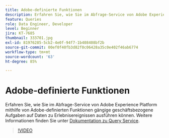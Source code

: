 ```yaml
---
title: Adobe-definierte Funktionen
description: Erfahren Sie, wie Sie im Abfrage-Service von Adobe Experience Platform mithilfe von Adobe-definierten Funktionen gängige geschäftsbezogene Aufgaben auf Daten zu Erlebnisereignissen ausführen können.
feature: Queries
role: Data Engineer, Developer
level: Beginner
jira: KT-7685
thumbnail: 333701.jpg
exl-id: 81976285-5cb2-4e0f-94f7-1b408408bf2b
source-git-commit: 00ef0f40fb3d82f0c06428a35c0e402f46ab6774
workflow-type: tm+mt
source-wordcount: '63'
ht-degree: 85%

---
```


# Adobe-definierte Funktionen

Erfahren Sie, wie Sie im Abfrage-Service von Adobe Experience Platform mithilfe von Adobe-definierten Funktionen gängige geschäftsbezogene Aufgaben auf Daten zu Erlebnisereignissen ausführen können. Weitere Informationen finden Sie unter [Dokumentation zu Query Service](https://experienceleague.adobe.com/docs/experience-platform/query/home.html?lang=de).

>[!VIDEO](https://video.tv.adobe.com/v/333701?learn=on)
